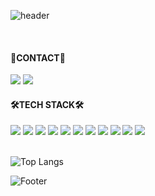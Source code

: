 
![header](https://capsule-render.vercel.app/api?type=waving&color=9ED1E7&height=300&section=header&text=🌲Pinn`s%20FOREST🌲&fontColor=FFFFFF&fontSize=90)



<br/>
<div>
<h4>📍CONTACT📍</h4>
<a href="https://velog.io/@lsol1130/posts"><img src="https://img.shields.io/badge/blog-9999FF?style=for-the-badge&logo=blog&logoColor=white"/></a>
<a href="mailto:dlthf1995@gmail.com"><img src="https://img.shields.io/badge/mail-000000?style=for-the-badge&logo=gmail&logoColor=white"/></a>
<h4>🛠️TECH STACK🛠️</h4>
<img src="https://img.shields.io/badge/html5-E34F26?style=flat-square&logo=html5&logoColor=white" >
<img src="https://img.shields.io/badge/css3-1572B6?style=flat-square&logo=css3&logoColor=white">
<img src="https://img.shields.io/badge/Next.js-000000?style=flat-square&logo=Next.js&logoColor=white">
<img src="https://img.shields.io/badge/javascript-F7DF1E?style=flat-square&logo=javascript&logoColor=black">
<img src="https://img.shields.io/badge/TypeScript-3178C6?style=flat-square&logo=TypeScript&logoColor=black">
<img src="https://img.shields.io/badge/styled-components-DB7093?style=flat-square&logo=styled-components&logoColor=white">

<img src="https://img.shields.io/badge/tailwindcss-06B6D4?style=flat-square&logo=tailwindcss&logoColor=black">
<img src="https://img.shields.io/badge/React-61DAFB?style=flat-square&logo=React&logoColor=white"> 
<img src="https://img.shields.io/badge/recoil-3578E5?style=flat-square&logo=recoil&logoColor=white"">
<img src="https://img.shields.io/badge/reactquery-FF4154?style=flat-square&logo=reactquery&logoColor=white"">
<img src="https://img.shields.io/badge/Redux-764ABC?style=flat-square&logo=Redux&logoColor=white">
</div>
<br/>


![Top Langs](https://github-readme-stats.vercel.app/api/top-langs/?username=p-inn&layout=compact)

![Footer](https://capsule-render.vercel.app/api?type=waving&color=9ED1E7&height=200&section=footer)
